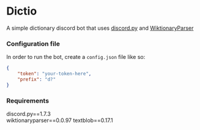 # Dictio
A simple dictionary discord bot that uses [discord.py](https://github.com/Rapptz/discord.py) and [WiktionaryParser](https://github.com/Suyash458/WiktionaryParser)

### Configuration file
In order to run the bot, create a ```config.json``` file like so:
```json
{
    "token": "your-token-here",
    "prefix": "d?"
}
```

### Requirements
discord.py==1.7.3  
wiktionaryparser==0.0.97
textblob==0.17.1
